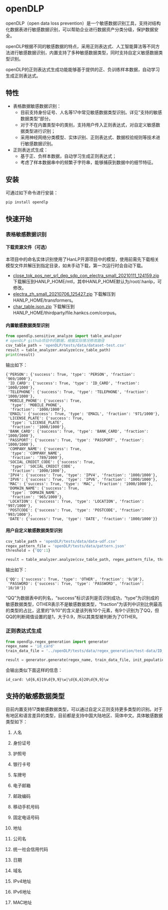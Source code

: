 # openDLP

openDLP（open data loss prevention）是一个敏感数据识别工具，支持对结构化数据表进行敏感数据识别，可以帮助企业进行数据资产分类分级，保护数据安全。

openDLP根据不同的敏感数据的特点，采用正则表达式、人工智能算法等不同方法进行敏感数据识别，内置支持了多种敏感数据类型，同时支持自定义敏感数据类型识别。

openDLP的正则表达式生成功能能够基于提供的正、负训练样本数据，自动学习生成正则表达式。


## 特性

+ 表格数据敏感数据识别：
  + 目前支持身份证号、人名等17中常见敏感数据类型识别。详见”支持的敏感数据类型“部分。
  + 对于不在内置类型中的类别，支持用户传入正则表达式，对自定义敏感数据类型进行识别；
  + 采用神经网络分类模型、实体识别、正则表达式、数据校验规则等技术进行敏感数据识别。
+ 正则表达式生成：
  + 基于正、负样本数据，自动学习生成正则表达式；
  + 考虑了样本数据串中的频繁子字符串，能够捕获到数据中的细节特征。



## 安装

可通过如下命令进行安装：

```bash
pip install opendlp
```



## 快速开始

### 表格敏感数据识别

#### 下载资源文件（可选）

本项目中的命名实体识别使用了HanLP开源项目中的模型，使用前需先下载相关模型文件并解压到指定目录，如未手动下载，第一次运行时会自动下载。

+ [close_tok_pos_ner_srl_dep_sdp_con_electra_small_20210111_124159.zip](https://file.hankcs.com/hanlp/mtl/close_tok_pos_ner_srl_dep_sdp_con_electra_small_20210111_124159.zip) 下载解压到HANLP_HOME/mtl，其中HANLP_HOME默认为/root/.hanlp，可修改。
+ [electra_zh_small_20210706_125427.zip](https://file.hankcs.com/hanlp/transformers/electra_zh_small_20210706_125427.zip) 下载解压到HANLP_HOME/transformers。
+ [char_table.json.zip](https://file.hankcs.com/corpus/char_table.json.zip) 下载解压到HANLP_HOME/thirdparty/file.hankcs.com/corpus。

#### 内置敏感数据类型识别

```python
from opendlp.sensitive_analyze import table_analyzer
# openDLP github项目中的数据，根据实际情况修改路径
csv_table_path = 'openDLP/tests/data/dataset-test.csv'   
result = table_analyzer.analyze(csv_table_path)
print(result)
```

输出如下：

```
{'PERSON': {'success': True, 'type': 'PERSON', 'fraction': '969/1000'},
 'ID_CARD': {'success': True, 'type': 'ID_CARD', 'fraction': '1000/1000'},
 'TELEPHONE': {'success': True, 'type': 'TELEPHONE', 'fraction': '1000/1000'},
 'MOBILE_PHONE': {'success': True,
  'type': 'MOBILE_PHONE',
  'fraction': '1000/1000'},
 'EMAIL': {'success': True, 'type': 'EMAIL', 'fraction': '971/1000'},
 'LICENSE_PLATE': {'success': True,
  'type': 'LICENSE_PLATE',
  'fraction': '1000/1000'},
 'BANK_CARD': {'success': True, 'type': 'BANK_CARD', 'fraction': '1000/1000'},
 'PASSPORT': {'success': True, 'type': 'PASSPORT', 'fraction': '1000/1000'},
 'COMPANY_NAME': {'success': True,
  'type': 'COMPANY_NAME',
  'fraction': '789/1000'},
 'SOCIAL_CREDIT_CODE': {'success': True,
  'type': 'SOCIAL_CREDIT_CODE',
  'fraction': '1000/1000'},
 'IPV4': {'success': True, 'type': 'IPV4', 'fraction': '1000/1000'},
 'IPV6': {'success': True, 'type': 'IPV6', 'fraction': '1000/1000'},
 'MAC': {'success': True, 'type': 'MAC', 'fraction': '1000/1000'},
 'DOMAIN_NAME': {'success': True,
  'type': 'DOMAIN_NAME',
  'fraction': '965/1000'},
 'LOCATION': {'success': True, 'type': 'LOCATION', 'fraction': '997/1000'},
 'POSTCODE': {'success': True, 'type': 'POSTCODE', 'fraction': '993/1000'},
 'DATE': {'success': True, 'type': 'DATE', 'fraction': '1000/1000'}}
```

#### 用户自定义敏感数据类型识别

```python
csv_table_path = 'openDLP/tests/data/data-udf.csv'
regex_pattern_file = 'openDLP/tests/data/pattern.json'
threshold = {'QQ':1}

result = table_analyzer.analyze(csv_table_path, regex_pattern_file, threshold)
```

输出如下：

```
{'QQ': {'success': True, 'type': 'OTHER', 'fraction': '9/10'},
 'PASSWORD': {'success': True, 'type': 'PASSWORD', 'fraction': '10/10'}}
```

“QQ”为数据表中的列名，“success”标识该列是否识别成功，“type”为识别成的敏感数据类型，OTHER表示不是敏感数据类型，“fraction”为该列中识别比例最高的类型的占比，这里的"9/10"的含义是该列有10个元素，有9个识别为了QQ，但QQ的判断阈值设置的是1，大于0.9，所以其类型被判断为了OTHER。



### 正则表达式生成

```python
from opendlp.regex_generation import generator
regex_name = 'id_card'
train_data_file = '../openDLP/tests/data/regex_generation/test-data/ID_CARD.csv'

result = generator.generate(regex_name, train_data_file, init_population_size=500, max_iterations=100)
```

会输出类似下面这样的信息：

```
id_card: \d{6,6}19\d{9,9}\w|\d{6,6}20\d{9,9}\w
```



## 支持的敏感数据类型

 目前内置支持17类敏感数据类型，可以通过自定义正则支持更多类型的识别。对于有地区和语言差异的类型，目前都是支持中国大陆地区、简体中文。具体敏感数据类型如下：

1. 人名

2. 身份证号

3. 护照号

4. 银行卡号

5. 车牌号

6. 电子邮箱

7. 邮政编码

8. 移动手机号码

9. 固定电话号码

10. 地址

11. 公司名

12. 统一社会信用代码

13. 日期

14. 域名

15. IPv4地址

16. IPv6地址

17. MAC地址